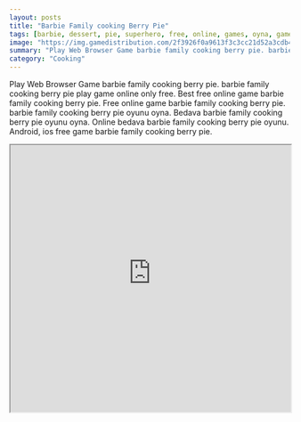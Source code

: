 ```yaml
---
layout: posts
title: "Barbie Family cooking Berry Pie"
tags: [barbie, dessert, pie, superhero, free, online, games, oyna, game, free, games, play, play, games]
image: "https://img.gamedistribution.com/2f3926f0a9613f3c3cc21d52a3cdb4d9.jpg"
summary: "Play Web Browser Game barbie family cooking berry pie. barbie family cooking berry pie play game online only free. Best free online game barbie family cooking berry pie. Free online game barbie family cooking berry pie. barbie family cooking berry pie oyunu oyna. Bedava barbie family cooking berry pie oyunu oyna. Online bedava barbie family cooking berry pie oyunu. Android, ios free game barbie family cooking berry pie."
category: "Cooking"
---
```


Play Web Browser Game barbie family cooking berry pie. barbie family cooking berry pie play game online only free. Best free online game barbie family cooking berry pie. Free online game barbie family cooking berry pie. barbie family cooking berry pie oyunu oyna. Bedava barbie family cooking berry pie oyunu oyna. Online bedava barbie family cooking berry pie oyunu. Android, ios free game barbie family cooking berry pie.

<iframe width="100%" height="480px;" src="https://flash.gamedistribution.com?game=2f3926f0a9613f3c3cc21d52a3cdb4d9"></iframe>